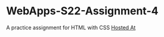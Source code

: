 # WebApps-S22-Assignment-4
A practice assignment for HTML with CSS
[Hosted At](https://44-563-web-apps-s22.github.io/webapps-s22-assignment-4-SaiSriyaGottipati/play.html)